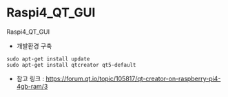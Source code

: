 # Raspi4_QT_GUI
Raspi4_QT_GUI

- 개발환경 구축
```
sudo apt-get install update
sudo apt-get install qtcreator qt5-default

```

- 참고 링크 : https://forum.qt.io/topic/105817/qt-creator-on-raspberry-pi4-4gb-ram/3



